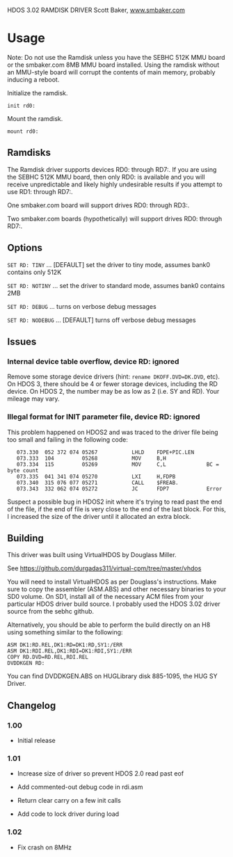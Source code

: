 HDOS 3.02 RAMDISK DRIVER
Scott Baker, www.smbaker.com

# Usage

Note: Do not use the Ramdisk unless you have the SEBHC 512K MMU board
or the smbaker.com 8MB MMU board installed. Using the ramdisk without
an MMU-style board will corrupt the contents of main memory, probably
inducing a reboot.

Initialize the ramdisk.

```HDOS
init rd0:
```

Mount the ramdisk.

```HDOS
mount rd0:
```

## Ramdisks

The Ramdisk driver supports devices RD0: through RD7:. If you are using the SEBHC 512K
MMU board, then only RD0: is available and you will receive unpredictable and likely highly
undesirable results if you attempt to use RD1: through RD7:.

One smbaker.com board will support drives RD0: through RD3:.

Two smbaker.com boards (hypothetically) will support drives RD0: through RD7:.

## Options

`SET RD: TINY` ... [DEFAULT] set the driver to tiny mode, assumes bank0 contains only 512K

`SET RD: NOTINY` ... set the driver to standard mode, assumes bank0 contains 2MB

`SET RD: DEBUG` ... turns on verbose debug messages

`SET RD: NODEBUG` ... [DEFAULT] turns off verbose debug messages

## Issues

### Internal device table overflow, device RD: ignored

Remove some storage device drivers (hint: `rename DKOFF.DVD=DK.DVD`, etc). On HDOS 3,
there should be 4 or fewer storage devices, including the RD device. On HDOS 2,
the number may be as low as 2 (i.e. SY and RD). Your mileage may vary.

### Illegal format for INIT parameter file, device RD: ignored

This problem happened on HDOS2 and was traced to the driver file being too small and
failing in the following code:

```assembly
   073.330  052 372 074 05267           LHLD    FDPE+PIC.LEN
   073.333  104         05268           MOV     B,H
   073.334  115         05269           MOV     C,L             BC = byte count
   073.335  041 341 074 05270           LXI     H,FDPB
   073.340  315 076 077 05271           CALL    $FREAB.
   073.343  332 062 074 05272           JC      FDP7            Error
```

Suspect a possible bug in HDOS2 init where it's trying to read past the end of the
file, if the end of file is very close to the end of the last block. For this, I
increased the size of the driver until it allocated an extra block.

## Building

This driver was built using VirtualHDOS by Douglass Miller.

See https://github.com/durgadas311/virtual-cpm/tree/master/vhdos

You will need to install VirtualHDOS as per Douglass's instructions. Make sure to copy
the assembler (ASM.ABS) and other necessary binaries to your SD0 volume. On SD1, install
all of the necessary ACM files from your particular HDOS driver build source. I probably
used the HDOS 3.02 driver source from the sebhc github.

Alternatively, you should be able to perform the build directly on an H8 using something
similar to the following:

```HDOS
ASM DK1:RD.REL,DK1:RD=DK1:RD,SY1:/ERR
ASM DK1:RDI.REL,DK1:RDI=DK1:RDI,SY1:/ERR
COPY RD.DVD=RD.REL,RDI.REL
DVDDKGEN RD:
```

You can find DVDDKGEN.ABS on HUGLibrary disk 885-1095, the HUG SY Driver.

## Changelog

### 1.00

* Initial release

### 1.01

* Increase size of driver so prevent HDOS 2.0 read past eof

* Add commented-out debug code in rdi.asm

* Return clear carry on a few init calls

* Add code to lock driver during load

### 1.02

* Fix crash on 8MHz
